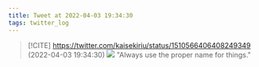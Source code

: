 ```yaml
---
title: Tweet at 2022-04-03 19:34:30
tags: twitter_log
---
```


> [!CITE] https://twitter.com/kaisekiriu/status/1510566406408249349 (2022-04-03 19:34:30)
> ![](https://twitter.com/kaisekiriu/status/1510566406408249349)
> "Always use the proper name for things."
